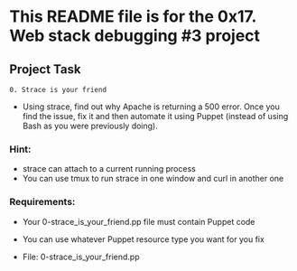# This README file is for the 0x17. Web stack debugging #3 project

## Project Task

```0. Strace is your friend```

* Using strace, find out why Apache is returning a 500 error. Once you find the issue, fix it and then automate it using Puppet (instead of using Bash as you were previously doing).

### Hint:

* strace can attach to a current running process
* You can use tmux to run strace in one window and curl in another one

### Requirements:

* Your 0-strace_is_your_friend.pp file must contain Puppet code 
* You can use whatever Puppet resource type you want for you fix    

* File: 0-strace_is_your_friend.pp
